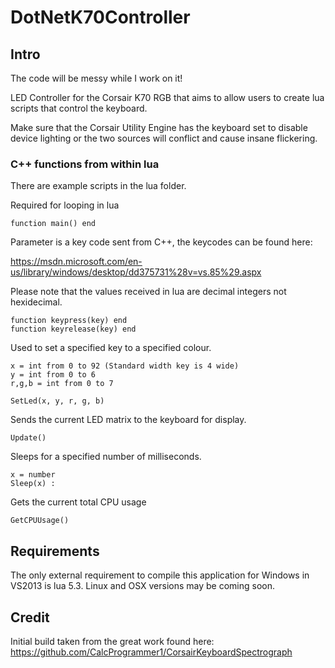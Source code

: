 # DotNetK70Controller
## Intro
The code will be messy while I work on it!

LED Controller for the Corsair K70 RGB that aims to allow users to create lua scripts that control the keyboard.

Make sure that the Corsair Utility Engine has the keyboard set to disable device lighting or the two sources will conflict and cause insane flickering.

### C++ functions from within lua
There are example scripts in the lua folder.

Required for looping in lua
```
function main() end
```

Parameter is a key code sent from C++, the keycodes can be found here:

https://msdn.microsoft.com/en-us/library/windows/desktop/dd375731%28v=vs.85%29.aspx

Please note that the values received in lua are decimal integers not hexidecimal.
```
function keypress(key) end
function keyrelease(key) end
```

Used to set a specified key to a specified colour.
```
x = int from 0 to 92 (Standard width key is 4 wide)
y = int from 0 to 6
r,g,b = int from 0 to 7

SetLed(x, y, r, g, b)
```
Sends the current LED matrix to the keyboard for display.
```
Update()
```
Sleeps for a specified number of milliseconds.
```
x = number 
Sleep(x) : 
```
Gets the current total CPU usage
```
GetCPUUsage()
```

## Requirements
The only external requirement to compile this application for Windows in VS2013 is lua 5.3.
Linux and OSX versions may be coming soon.

## Credit

Initial build taken from the great work found here: https://github.com/CalcProgrammer1/CorsairKeyboardSpectrograph

